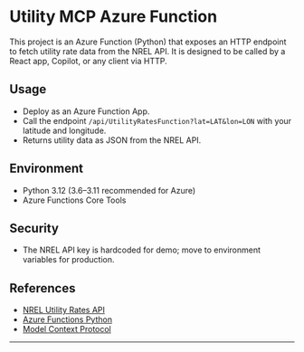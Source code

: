 # Utility MCP Azure Function

This project is an Azure Function (Python) that exposes an HTTP endpoint to fetch utility rate data from the NREL API. It is designed to be called by a React app, Copilot, or any client via HTTP.

## Usage
- Deploy as an Azure Function App.
- Call the endpoint `/api/UtilityRatesFunction?lat=LAT&lon=LON` with your latitude and longitude.
- Returns utility data as JSON from the NREL API.

## Environment
- Python 3.12 (3.6–3.11 recommended for Azure)
- Azure Functions Core Tools

## Security
- The NREL API key is hardcoded for demo; move to environment variables for production.

## References
- [NREL Utility Rates API](https://developer.nrel.gov/docs/energy-apis/utility-rates-v3/)
- [Azure Functions Python](https://learn.microsoft.com/azure/azure-functions/functions-reference-python)
- [Model Context Protocol](https://modelcontextprotocol.io/llms-full.txt)

---
